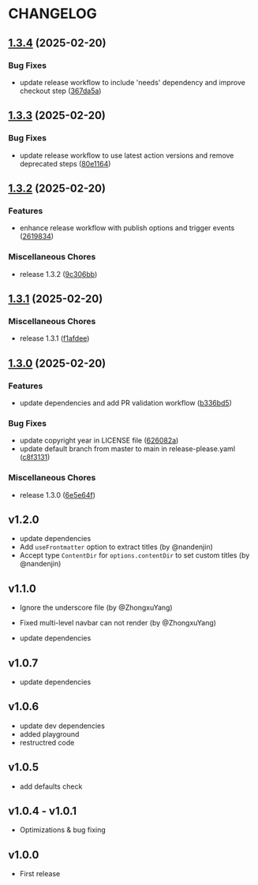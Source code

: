 # CHANGELOG

## [1.3.4](https://github.com/JonathanSchndr/vitepress-plugin-auto-sidebar/compare/v1.3.3...v1.3.4) (2025-02-20)


### Bug Fixes

* update release workflow to include 'needs' dependency and improve checkout step ([367da5a](https://github.com/JonathanSchndr/vitepress-plugin-auto-sidebar/commit/367da5a66a077ed124b94f9516b8ce767d24c4c0))

## [1.3.3](https://github.com/JonathanSchndr/vitepress-plugin-auto-sidebar/compare/v1.3.2...v1.3.3) (2025-02-20)


### Bug Fixes

* update release workflow to use latest action versions and remove deprecated steps ([80e1164](https://github.com/JonathanSchndr/vitepress-plugin-auto-sidebar/commit/80e11641e796a269a6332a60b644d38b14e15d33))

## [1.3.2](https://github.com/JonathanSchndr/vitepress-plugin-auto-sidebar/compare/v1.3.1...v1.3.2) (2025-02-20)


### Features

* enhance release workflow with publish options and trigger events ([2619834](https://github.com/JonathanSchndr/vitepress-plugin-auto-sidebar/commit/2619834e008441facdc196a162e237fab8fdeedc))


### Miscellaneous Chores

* release 1.3.2 ([9c306bb](https://github.com/JonathanSchndr/vitepress-plugin-auto-sidebar/commit/9c306bbf9d23ecc0a37f08848220364ddb06a2d7))

## [1.3.1](https://github.com/JonathanSchndr/vitepress-plugin-auto-sidebar/compare/v1.3.0...v1.3.1) (2025-02-20)


### Miscellaneous Chores

* release 1.3.1 ([f1afdee](https://github.com/JonathanSchndr/vitepress-plugin-auto-sidebar/commit/f1afdeee5fc309c6298636bfe6278ebc3faa7c91))

## [1.3.0](https://github.com/JonathanSchndr/vitepress-plugin-auto-sidebar/compare/v1.2.0...v1.3.0) (2025-02-20)


### Features

* update dependencies and add PR validation workflow ([b336bd5](https://github.com/JonathanSchndr/vitepress-plugin-auto-sidebar/commit/b336bd59461cf904297f9b12f627792278d06651))


### Bug Fixes

* update copyright year in LICENSE file ([626082a](https://github.com/JonathanSchndr/vitepress-plugin-auto-sidebar/commit/626082a9ca990c89e61168d5bb52fedb1d8466ca))
* update default branch from master to main in release-please.yaml ([c8f3131](https://github.com/JonathanSchndr/vitepress-plugin-auto-sidebar/commit/c8f31316cb63672d7898745ba842df52c8cbce6f))


### Miscellaneous Chores

* release 1.3.0 ([6e5e64f](https://github.com/JonathanSchndr/vitepress-plugin-auto-sidebar/commit/6e5e64fe5520815bd3400c25bcb77ca290ba0a14))

## v1.2.0

* update dependencies
* Add `useFrontmatter` option to extract titles (by @nandenjin)
* Accept type `ContentDir` for `options.contentDir` to set custom titles (by @nandenjin)

## v1.1.0

* Ignore the underscore file (by @ZhongxuYang)
* Fixed multi-level navbar can not render (by @ZhongxuYang)

* update dependencies

## v1.0.7

* update dependencies

## v1.0.6

* update dev dependencies
* added playground
* restructred code

## v1.0.5

* add defaults check

## v1.0.4 - v1.0.1

* Optimizations & bug fixing

## v1.0.0

* First release

